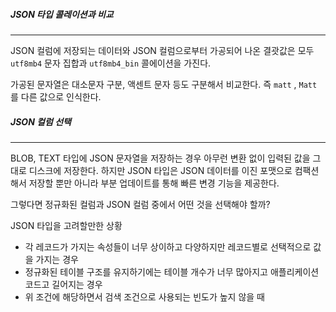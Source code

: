 
##### JSON 타입 콜레이션과 비교
---
JSON 컬럼에 저장되는 데이터와 JSON 컬럼으로부터 가공되어 나온 결괏값은 모두 `utf8mb4` 문자 집합과 `utf8mb4_bin` 콜에이션을 가진다.

가공된 문자열은 대소문자 구분, 액센트 문자 등도 구분해서 비교한다. 즉 `matt` , `Matt` 를 다른 값으로 인식한다.

##### JSON 컬럼 선택
---
BLOB, TEXT 타입에 JSON 문자열을 저장하는 경우 아무런 변환 없이 입력된 값을 그대로 디스크에 저장한다. 하지만 JSON 타입은 JSON 데이터를 이진 포맷으로 컴팩션해서 저장할 뿐만 아니라 부분 업데이트를 통해 빠른 변경 기능을 제공한다.

그렇다면 정규화된 컬럼과 JSON 컬럼 중에서 어떤 것을 선택해야 할까?

JSON 타입을 고려할만한 상황
- 각 레코드가 가지는 속성들이 너무 상이하고 다양하지만 레코드별로 선택적으로 값을 가지는 경우
- 정규화된 테이블 구조를 유지하기에는 테이블 개수가 너무 많아지고 애플리케이션 코드고 길어지는 경우
- 위 조건에 해당하면서 검색 조건으로 사용되는 빈도가 높지 않을 때

